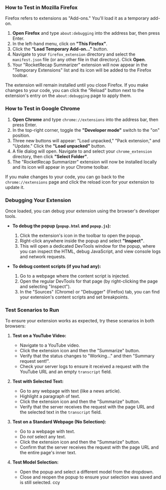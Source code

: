 
### How to Test in Mozilla Firefox

Firefox refers to extensions as "Add-ons." You'll load it as a temporary add-on.

1.  **Open Firefox** and type `about:debugging` into the address bar, then press Enter.
2.  In the left-hand menu, click on **"This Firefox"**.
3.  Click the **"Load Temporary Add-on..."** button.
4.  Navigate to your `firefox_extension` directory and select the `manifest.json` file (or any other file in that directory). Click **Open**.
5.  Your "RocketRecap Summarizer" extension will now appear in the "Temporary Extensions" list and its icon will be added to the Firefox toolbar.

The extension will remain installed until you close Firefox. If you make changes to your code, you can click the "Reload" button next to the extension's entry on the `about:debugging` page to apply them.

### How to Test in Google Chrome

1.  **Open Chrome** and type `chrome://extensions` into the address bar, then press Enter.
2.  In the top-right corner, toggle the **"Developer mode"** switch to the "on" position.
3.  Three new buttons will appear: "Load unpacked," "Pack extension," and "Update." Click the **"Load unpacked"** button.
4.  A file dialog will open. Navigate to and select your `chrome_extension` directory, then click **"Select Folder"**.
5.  The "RocketRecap Summarizer" extension will now be installed locally and its icon will appear in your Chrome toolbar.

If you make changes to your code, you can go back to the `chrome://extensions` page and click the reload icon for your extension to update it.

### Debugging Your Extension

Once loaded, you can debug your extension using the browser's developer tools.

*   **To debug the popup (`popup.html` and `popup.js`):**
    1.  Click the extension's icon in the toolbar to open the popup.
    2.  Right-click anywhere inside the popup and select **"Inspect"**.
    3.  This will open a dedicated DevTools window for the popup, where you can inspect the HTML, debug JavaScript, and view console logs and network requests.

*   **To debug content scripts (if you had any):**
    1.  Go to a webpage where the content script is injected.
    2.  Open the regular DevTools for that page (by right-clicking the page and selecting "Inspect").
    3.  In the "Sources" (Chrome) or "Debugger" (Firefox) tab, you can find your extension's content scripts and set breakpoints.

### Test Scenarios to Run

To ensure your extension works as expected, try these scenarios in both browsers:

1.  **Test on a YouTube Video:**
    *   Navigate to a YouTube video.
    *   Click the extension icon and then the "Summarize" button.
    *   Verify that the status changes to "Working..." and then "Summary request sent!".
    *   Check your server logs to ensure it received a request with the YouTube URL and an empty `transcript` field.

2.  **Test with Selected Text:**
    *   Go to any webpage with text (like a news article).
    *   Highlight a paragraph of text.
    *   Click the extension icon and then the "Summarize" button.
    *   Verify that the server receives the request with the page URL and the selected text in the `transcript` field.

3.  **Test on a Standard Webpage (No Selection):**
    *   Go to a webpage with text.
    *   Do *not* select any text.
    *   Click the extension icon and then the "Summarize" button.
    *   Confirm that the server receives the request with the page URL and the entire page's inner text.

4.  **Test Model Selection:**
    *   Open the popup and select a different model from the dropdown.
    *   Close and reopen the popup to ensure your selection was saved and is still selected.
ccy